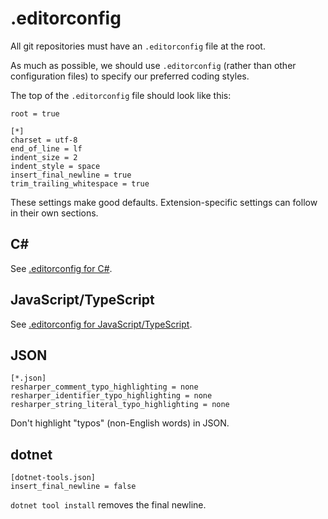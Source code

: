 # .editorconfig

All git repositories must have an `.editorconfig` file at the root.

As much as possible, we should use `.editorconfig` (rather than other configuration files) to specify our preferred coding styles.

The top of the `.editorconfig` file should look like this:

```editorconfig
root = true

[*]
charset = utf-8
end_of_line = lf
indent_size = 2
indent_style = space
insert_final_newline = true
trim_trailing_whitespace = true
```

These settings make good defaults. Extension-specific settings can follow in their own sections.

## C\#

See [.editorconfig for C#](csharp/editorconfig.md).

## JavaScript/TypeScript

See [.editorconfig for JavaScript/TypeScript](javascript/editorconfig.md).

## JSON

```editorconfig
[*.json]
resharper_comment_typo_highlighting = none
resharper_identifier_typo_highlighting = none
resharper_string_literal_typo_highlighting = none
```

Don't highlight "typos" (non-English words) in JSON.

## dotnet

```editorconfig
[dotnet-tools.json]
insert_final_newline = false
```

`dotnet tool install` removes the final newline.
